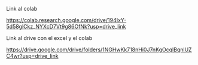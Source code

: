 Link al colab

https://colab.research.google.com/drive/194IxY-5d58glCkz_NYXcD7Vt9g86OfNk?usp=drive_link

Link al drive con el excel y el colab

https://drive.google.com/drive/folders/1NGHwKk718nHi0J7nKgOcqlBqnlUZC4wr?usp=drive_link
